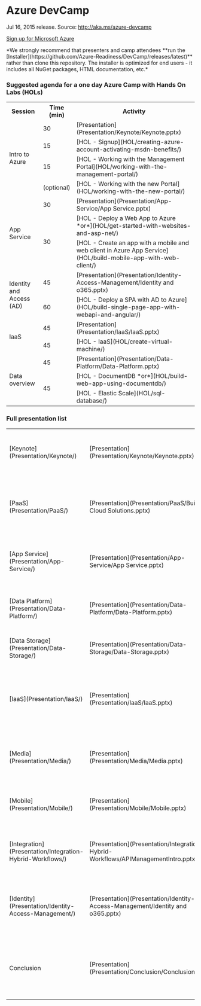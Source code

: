 <html lang="en">
   <head>
      <meta charset="utf-8">
      <meta http-equiv="X-UA-Compatible" content="IE=edge">
      <meta name="viewport" content="width=device-width, initial-scale=1">
      <title>Azure Readiness: DevCamp</title>
	  <link rel="stylesheet" href="style.css">
   </head>
   <body id="home">
      <div class="container">
         <div class="jumbotron">
            <h1>Azure DevCamp</h1>
            <p>Jul 16, 2015 release. Source: <a href="http://aka.ms/azure-devcamp">http://aka.ms/azure-devcamp</a></p>
            <p>
               <a href="http://aka.ms/CloudCamp-AzureTrial" class="btn btn-success">Sign up for Microsoft Azure</a>
            </p>
            <div class="hidden">*We strongly recommend that presenters and camp attendees **run the [Installer](https://github.com/Azure-Readiness/DevCamp/releases/latest)** 
            rather than clone this repository. The installer is optimized for end users - it includes all NuGet packages, HTML documentation, etc.*</div>
         </div>
         <div class="panel panel-default">
            <div class="panel-heading">
               <h3 class="panel-title">Suggested agenda for a one day Azure Camp with Hands On Labs (HOLs)</h3>
            </div>
            <div class="panel-body">
               <table class="table table-bordered table-hover">
                  <col>
                  <col>
                  <col>
                  <tr>
                     <th>Session</th>
                     <th>Time (min)</th>
                     <th>Activity</th>
                  </tr>
                  <tr>
                     <td rowspan=4>Intro to Azure</td>
                     <td>30</td>
                     <td>[Presentation](Presentation/Keynote/Keynote.pptx)</td>
                  </tr>
                  <tr>
                     <td>15</td>
                     <td>[HOL - Signup](HOL/creating-azure-account-activating-msdn-benefits/)</td>
                  </tr>
                  <tr>
                     <td>15</td>
                     <td>[HOL - Working with the Management Portal](HOL/working-with-the-management-portal/)</td>
                  </tr>
                  <tr>
                     <td>(optional)</td>
                     <td>[HOL - Working with the new Portal](HOL/working-with-the-new-portal/)</td>
                  </tr>
                  <tr>
                     <td rowspan=3>App Service</td>
                     <td>30</td>
                     <td>[Presentation](Presentation/App-Service/App Service.pptx)</td>
                  </tr>
                  <tr>
                     <td rowspan=2>30</td>
                     <td>[HOL - Deploy a Web App to Azure *or*](HOL/get-started-with-websites-and-asp-net/)</td>
                  </tr>
                  <tr>
                     <td>[HOL - Create an app with a mobile and web client in Azure App Service](HOL/build-mobile-app-with-web-client/)</td>
                  </tr>
                  <tr>
                     <td rowspan=2>Identity and Access (AD)</td>
                     <td>45</td>
                     <td>[Presentation](Presentation/Identity-Access-Management/Identity and o365.pptx)</td>
                  </tr>
                  <tr>
                     <td>60</td>
                     <td>[HOL - Deploy a SPA with AD to Azure](HOL/build-single-page-app-with-webapi-and-angular/)</td>
                  </tr>
                  <tr>
                     <td rowspan=2>IaaS</td>
                     <td>45</td>
                     <td>[Presentation](Presentation/IaaS/IaaS.pptx)</td>
                  </tr>
                  <tr>
                     <td>45</td>
                     <td>[HOL - IaaS](HOL/create-virtual-machine/)</td>
                  </tr>
                  <tr>
                     <td rowspan=3>Data overview</td>
                     <td>45</td>
                     <td>[Presentation](Presentation/Data-Platform/Data-Platform.pptx)</td>
                  </tr>
                  <tr>
                     <td rowspan=2>45</td>
                     <td>[HOL - DocumentDB *or*](HOL/build-web-app-using-documentdb/)</td>
                  </tr>
                  <tr>
                     <td>[HOL - Elastic Scale](HOL/sql-database/)</td>
                  </tr>
               </table>
            </div>
         </div>
         <div class="panel panel-default">
            <div class="panel-heading">
               <h3 class="panel-title">Full presentation list</h3>
            </div>
            <div class="panel-body">
               <table class="table table-bordered table-striped table-hover">
					<tr>
					   <td>[Keynote](Presentation/Keynote/)</td>
					   <td>[Presentation](Presentation/Keynote/Keynote.pptx)</td>
					   <td>This module introduces the Cloud and the Cadence of Azure.</td>
					</tr>
					<tr>
					   <td>[PaaS](Presentation/PaaS/)</td>
					   <td>[Presentation](Presentation/PaaS/Building Cloud Solutions.pptx)</td>
					   <td>This module provides an overview of how to design and deploy cloud solutions on Azure.</td>
					</tr>
					<tr>
					   <td>[App Service](Presentation/App-Service/)</td>
					   <td>[Presentation](Presentation/App-Service/App Service.pptx)</td>
					   <td>This module outlines the high-level features of Azure App Service</td>
					</tr>
					<tr>
					   <td>[Data Platform](Presentation/Data-Platform/)</td>
					   <td>[Presentation](Presentation/Data-Platform/Data-Platform.pptx)</td>
					   <td>This module outlines the Data offerings on Microsoft Azure</td>
					</tr>
					<tr>
					   <td>[Data Storage](Presentation/Data-Storage/)</td>
					   <td>[Presentation](Presentation/Data-Storage/Data-Storage.pptx)</td>
					   <td>This module gives an overview of HDInsight</td>
					</tr>
					<tr>
					   <td>[IaaS](Presentation/IaaS/)</td>
					   <td>[Presentation](Presentation/IaaS/IaaS.pptx)</td>
					   <td>This module outlines the Virtual Machine and Virtual Network features of Microsoft Azure</td>
					</tr>
					<tr>
					   <td>[Media](Presentation/Media/)</td>
					   <td>[Presentation](Presentation/Media/Media.pptx)</td>
					   <td>This Module outlines the Media Service on Microsoft Azure.</td>
					</tr>
					<tr>
					   <td>[Mobile](Presentation/Mobile/)</td>
					   <td>[Presentation](Presentation/Mobile/Mobile.pptx)</td>
					   <td>This module outlines the mobile offerings on Microsoft Azure</td>
					</tr>
					<tr>
					   <td>[Integration](Presentation/Integration-Hybrid-Workflows/)</td>
					   <td>[Presentation](Presentation/Integration-Hybrid-Workflows/APIManagementIntro.pptx)</td>
					   <td>This module outlines the integration offerings on Microsoft Azure</td>
					</tr>
					<tr>
					   <td>[Identity](Presentation/Identity-Access-Management/)</td>
					   <td>[Presentation](Presentation/Identity-Access-Management/Identity and o365.pptx)</td>
					   <td>This module outlines the Identity and Access Management offerings on Microsoft Azure</td>
					</tr>
					<tr>
					   <td>Conclusion</td>
					   <td>[Presentation](Presentation/Conclusion/Conclusion.pptx)</td>
					   <td>This short presentation includes calls to action and signup links for camp attendees</td>
					</tr>
				 </table>
			</div>
      </div>
   </body>
</html>

